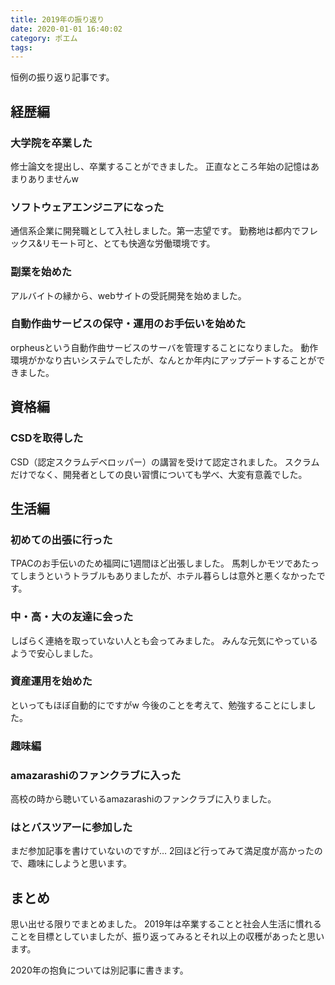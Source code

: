```yaml
---
title: 2019年の振り返り
date: 2020-01-01 16:40:02
category: ポエム
tags:
---
```


恒例の振り返り記事です。

<!-- more -->

## 経歴編

### 大学院を卒業した

修士論文を提出し、卒業することができました。
正直なところ年始の記憶はあまりありませんw
<h3>ソフトウェアエンジニアになった</h3>
通信系企業に開発職として入社しました。第一志望です。
勤務地は都内でフレックス&amp;リモート可と、とても快適な労働環境です。
<h3>副業を始めた</h3>
アルバイトの縁から、webサイトの受託開発を始めました。
<h3>自動作曲サービスの保守・運用のお手伝いを始めた</h3>
orpheusという自動作曲サービスのサーバを管理することになりました。
動作環境がかなり古いシステムでしたが、なんとか年内にアップデートすることができました。

## 資格編

<h3>CSDを取得した</h3>
CSD（認定スクラムデベロッパー）の講習を受けて認定されました。
スクラムだけでなく、開発者としての良い習慣についても学べ、大変有意義でした。

## 生活編

<h3>初めての出張に行った</h3>
TPACのお手伝いのため福岡に1週間ほど出張しました。
馬刺しかモツであたってしまうというトラブルもありましたが、ホテル暮らしは意外と悪くなかったです。
<h3>中・高・大の友達に会った</h3>
しばらく連絡を取っていない人とも会ってみました。
みんな元気にやっているようで安心しました。
<h3>資産運用を始めた</h3>
といってもほぼ自動的にですがw
今後のことを考えて、勉強することにしました。
<h3>趣味編</h3>
<h3>amazarashiのファンクラブに入った</h3>
高校の時から聴いているamazarashiのファンクラブに入りました。
<h3>はとバスツアーに参加した</h3>
まだ参加記事を書けていないのですが…
2回ほど行ってみて満足度が高かったので、趣味にしようと思います。

## まとめ

思い出せる限りでまとめました。
2019年は卒業することと社会人生活に慣れることを目標としていましたが、振り返ってみるとそれ以上の収穫があったと思います。

2020年の抱負については別記事に書きます。